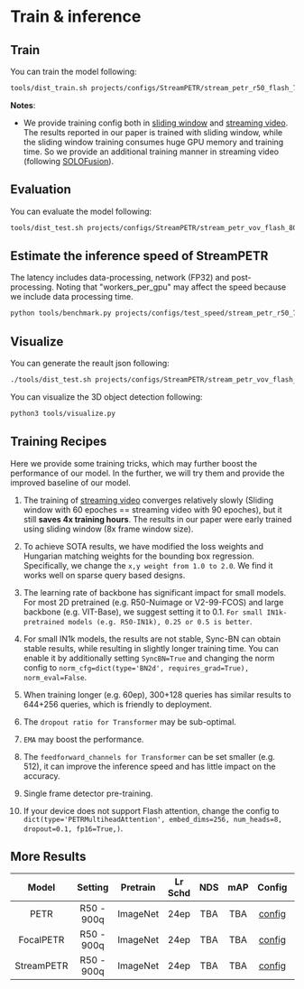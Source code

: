 # Train & inference
## Train
You can train the model following:

```bash
tools/dist_train.sh projects/configs/StreamPETR/stream_petr_r50_flash_704_bs2_seq_24e.py 8 --work-dir work_dirs/stream_petr_r50_flash_704_bs2_seq_24e/
```

**Notes**: 
- We provide training config both in [sliding window](projects/configs/StreamPETR/stream_petr_r50_flash_704_bs1_8key_2grad_24e.py) and [streaming video](projects/configs/StreamPETR/stream_petr_r50_flash_704_bs2_seq_24e.py). The results reported in our paper is trained with sliding window, while the sliding window training consumes huge GPU memory and training time. So we provide an additional training manner in streaming video (following [SOLOFusion](https://github.com/Divadi/SOLOFusion)). 

## Evaluation
You can evaluate the model following:
```bash
tools/dist_test.sh projects/configs/StreamPETR/stream_petr_vov_flash_800_bs2_seq_24e.py work_dirs/stream_petr_vov_flash_800_bs2_seq_24e/latest.pth 8 --eval bbox
```

## Estimate the inference speed of StreamPETR
The latency includes data-processing, network (FP32) and post-processing. Noting that \"workers_per_gpu\" may affect the speed because we include data processing time.
```bash
python tools/benchmark.py projects/configs/test_speed/stream_petr_r50_704_bs2_seq_428q_nui_speed_test.py
```

## Visualize
You can generate the reault json following:
```bash
./tools/dist_test.sh projects/configs/StreamPETR/stream_petr_vov_flash_800_bs2_seq_24e.py work_dirs/stream_petr_vov_flash_800_bs2_seq_24e/latest.pth 8 --format-only --eval-options 'jsonfile_prefix=work_dirs/pp-nus/results_eval'
```
You can visualize the 3D object detection following:
```bash
python3 tools/visualize.py
```

## Training Recipes
Here we provide some training tricks, which may further boost the performance of our model. In the further, we will try them and provide the improved baseline of our model.
1. The training of [streaming video](projects/configs/StreamPETR/stream_petr_r50_flash_704_bs2_seq_24e.py) converges relatively slowly (Sliding window with 60 epoches == streaming video with 90 epoches), but it still **saves 4x training hours**. The results in our paper were early trained using sliding window (8x frame window size).

2. To achieve SOTA results, we have modified the loss weights and Hungarian matching weights for the bounding box regression. Specifically, we change the `x,y weight from 1.0 to 2.0`. We find it works well on sparse query based designs.
3. The learning rate of backbone has significant impact for small models. For most 2D pretrained (e.g. R50-Nuimage or V2-99-FCOS) and large backbone (e.g. VIT-Base), we suggest setting it to 0.1. `For small IN1k-pretrained models (e.g. R50-IN1k), 0.25 or 0.5 is better`.
4. For small IN1k models, the results are not stable, Sync-BN can obtain stable results, while resulting in slightly longer training time. You can enable it by additionally setting `SyncBN=True` and changing the norm config to      `norm_cfg=dict(type='BN2d', requires_grad=True),
norm_eval=False`.
5. When training longer (e.g. 60ep), 300+128 queries has similar results to 644+256 queries, which is friendly to deployment.
6. The `dropout ratio for Transformer` may be sub-optimal.
7. `EMA` may boost the performance.
8. The `feedforward_channels for Transformer` can be set smaller (e.g. 512), it can improve the inference speed and has little impact on the accuracy.
9. Single frame detector pre-training.
10. If your device does not support Flash attention, change the config to `dict(type='PETRMultiheadAttention',
          embed_dims=256,
          num_heads=8,
          dropout=0.1,
          fp16=True,)`.
## More Results
| Model | Setting |Pretrain| Lr Schd | NDS| mAP| Config | Download |
| :---: | :---: | :---: | :---: | :---:|:---:| :---: | :---: |
|PETR| R50 - 900q | ImageNet | 24ep | TBA | TBA |[config](projects/configs/PETRv1/petrv1_r50_flash_704_24e.py) |TBA|
|FocalPETR| R50 - 900q | ImageNet | 24ep | TBA | TBA |[config](projects/configs/PETRv1/focal_petrv1_r50_flash_704_24e.py) |TBA |
|StreamPETR| R50 - 900q | ImageNet | 24ep | TBA | TBA |[config](projects/configs/StreamPETR/stream_petr_r50_flash_704_bs2_seq_24e.py) |TBA |